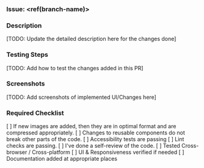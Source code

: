 ### Issue: <ref(branch-name)>

### Description

[TODO: Update the detailed description here for the changes done]

### Testing Steps

[TODO: Add how to test the changes added in this PR]

### Screenshots

[TODO: Add screenshots of implemented UI/Changes here]

### Required Checklist

[ ] If new images are added, then they are in optimal format and are compressed appropriately.
[ ] Changes to reusable components do not break other parts of the code.
[ ] Accessibility tests are passing
[ ] Lint checks are passing.
[ ] I've done a self-review of the code.
[ ] Tested Cross-browser / Cross-platform
[ ] UI & Responsiveness verified if needed
[ ] Documentation added at appropriate places
